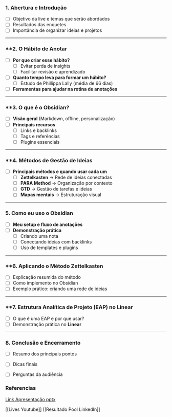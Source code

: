 ### **1. Abertura e Introdução**

- [ ] Objetivo da live e temas que serão abordados
- [ ] Resultados das enquetes
- [ ] Importância de organizar ideias e projetos

---

### **2. O Hábito de Anotar 

- [ ] **Por que criar esse hábito?**
    - [ ] Evitar perda de insights
    - [ ] Facilitar revisão e aprendizado
- [ ] **Quanto tempo leva para formar um hábito?**
    - [ ] Estudo de Phillippa Lally (média de 66 dias)
- [ ] **Ferramentas para ajudar na rotina de anotações**

---

### **3. O que é o Obsidian? 

- [ ] **Visão geral** (Markdown, offline, personalização)
- [ ] **Principais recursos**
    - [ ] Links e backlinks
    - [ ] Tags e referências
    - [ ] Plugins essenciais

---

### **4. Métodos de Gestão de Ideias 

- [ ] **Principais métodos e quando usar cada um**
    - [ ] **Zettelkasten** → Rede de ideias conectadas
    - [ ] **PARA Method** → Organização por contexto
    - [ ] **GTD** → Gestão de tarefas e ideias
    - [ ] **Mapas mentais** → Estruturação visual

---

### **5. Como eu uso o Obsidian**

- [ ] **Meu setup e fluxo de anotações**
- [ ] **Demonstração prática**
    - [ ] Criando uma nota
    - [ ] Conectando ideias com backlinks
    - [ ] Uso de templates e plugins

---

### **6. Aplicando o Método Zettelkasten 

- [ ] Explicação resumida do método
- [ ] Como implemento no Obsidian
- [ ] Exemplo prático: criando uma rede de ideias

---

### **7. Estrutura Analítica de Projeto (EAP) no Linear

- [ ] O que é uma EAP e por que usar?
- [ ] Demonstração prática no **Linear**

---

### **8. Conclusão e Encerramento**

- [ ] Resumo dos principais pontos
- [ ] Dicas finais
- [ ] Perguntas da audiência



### Referencias

[Link Apresentação pptx](https://gamma.app/docs/Apresentacao-Metodos-de-organizacao-de-ideias-e-projetos-fe2y2iccxh627aq)

[[Lives Youtube]]
[[Resultado Pool LinkedIn]]